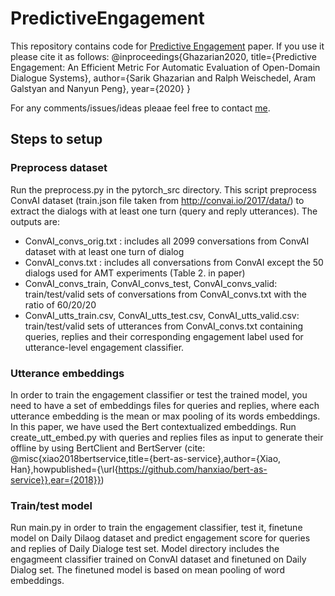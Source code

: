 # PredictiveEngagement

This repository contains code for [Predictive Engagement](https://arxiv.org/pdf/1911.01456.pdf) paper. If you use it please cite it as follows: @inproceedings{Ghazarian2020, title={Predictive Engagement: An Efficient Metric For Automatic Evaluation of
Open-Domain Dialogue Systems}, author={Sarik Ghazarian and Ralph Weischedel, Aram Galstyan and Nanyun Peng}, year={2020} }



For any comments/issues/ideas pleaae feel free to contact [me](mailto:sarikgha@usc.edu).


## Steps to setup

### Preprocess dataset
Run the preprocess.py in the pytorch_src directory. This script preprocess ConvAI dataset (train.json file taken from http://convai.io/2017/data/) to extract the dialogs with at least one turn (query and reply utterances). 
The outputs are:
* ConvAI_convs_orig.txt : includes all 2099 conversations from ConvAI dataset with at least one turn of dialog
* ConvAI_convs.txt : includes all conversations from ConvAI except the 50 dialogs used for AMT experiments (Table 2. in paper)
* ConvAI_convs_train, ConvAI_convs_test, ConvAI_convs_valid: train/test/valid sets of conversations from ConvAI_convs.txt with the ratio of 60/20/20
* ConvAI_utts_train.csv, ConvAI_utts_test.csv, ConvAI_utts_valid.csv: train/test/valid sets of utterances from ConvAI_convs.txt containing queries, replies and their corresponding engagement label used for utterance-level engagement classifier.


### Utterance embeddings
In order to train the engagement classifier or test the trained model, you need to have a set of embeddings files for queries and replies, where each utterance embedding is the mean or max pooling of its words embeddings. In this paper, we have used the Bert contextualized embeddings.
Run create_utt_embed.py with queries and replies files as input to generate their offline by using BertClient and BertServer 
(cite: @misc{xiao2018bertservice,title={bert-as-service},author={Xiao, Han},howpublished={\url{https://github.com/hanxiao/bert-as-service}},ear={2018}})


### Train/test model
Run main.py in order to train the engagement classifier, test it, finetune model on Daily Dilaog dataset and predict engagement score for queries and replies of Daily Dialoge test set.
Model directory includes the engagmeent classifier trained on ConvAI dataset and finetuned on Daily Dialog set. The finetuned model is based on mean pooling of word embeddings.




